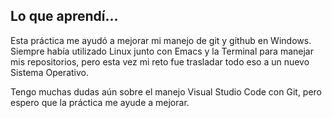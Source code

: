 ## Lo que aprendí...

Esta práctica me ayudó a mejorar mi manejo de git y github en Windows.
Siempre había utilizado Linux junto con Emacs y la Terminal para manejar
mis repositorios, pero esta vez mi reto fue trasladar todo eso a un nuevo
Sistema Operativo.

Tengo muchas dudas aún sobre el manejo Visual Studio Code con Git, pero 
espero que la práctica me ayude a mejorar.